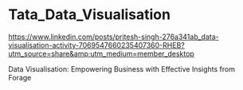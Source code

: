 # Tata_Data_Visualisation
https://www.linkedin.com/posts/pritesh-singh-276a341ab_data-visualisation-activity-7069547660235407360-RHEB?utm_source=share&amp;utm_medium=member_desktop

 Data Visualisation: Empowering Business with Effective Insights from Forage
